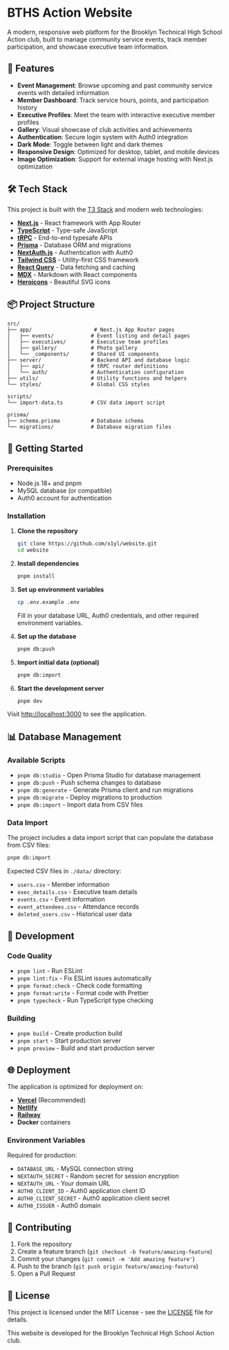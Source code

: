 # BTHS Action Website

A modern, responsive web platform for the Brooklyn Technical High School Action club, built to manage community service events, track member participation, and showcase executive team information.

## 🚀 Features

- **Event Management**: Browse upcoming and past community service events with detailed information
- **Member Dashboard**: Track service hours, points, and participation history
- **Executive Profiles**: Meet the team with interactive executive member profiles
- **Gallery**: Visual showcase of club activities and achievements
- **Authentication**: Secure login system with Auth0 integration
- **Dark Mode**: Toggle between light and dark themes
- **Responsive Design**: Optimized for desktop, tablet, and mobile devices
- **Image Optimization**: Support for external image hosting with Next.js optimization

## 🛠️ Tech Stack

This project is built with the [T3 Stack](https://create.t3.gg/) and modern web technologies:

- **[Next.js](https://nextjs.org)** - React framework with App Router
- **[TypeScript](https://www.typescriptlang.org/)** - Type-safe JavaScript
- **[tRPC](https://trpc.io)** - End-to-end typesafe APIs
- **[Prisma](https://prisma.io)** - Database ORM and migrations
- **[NextAuth.js](https://next-auth.js.org)** - Authentication with Auth0
- **[Tailwind CSS](https://tailwindcss.com)** - Utility-first CSS framework
- **[React Query](https://tanstack.com/query)** - Data fetching and caching
- **[MDX](https://mdxjs.com/)** - Markdown with React components
- **[Heroicons](https://heroicons.com/)** - Beautiful SVG icons

## 📦 Project Structure

```
src/
├── app/                    # Next.js App Router pages
│   ├── events/            # Event listing and detail pages
│   ├── executives/        # Executive team profiles
│   ├── gallery/           # Photo gallery
│   └── _components/       # Shared UI components
├── server/                # Backend API and database logic
│   ├── api/               # tRPC router definitions
│   └── auth/              # Authentication configuration
├── utils/                 # Utility functions and helpers
└── styles/                # Global CSS styles

scripts/
└── import-data.ts         # CSV data import script

prisma/
├── schema.prisma          # Database schema
└── migrations/            # Database migration files
```

## 🚀 Getting Started

### Prerequisites

- Node.js 18+ and pnpm
- MySQL database (or compatible)
- Auth0 account for authentication

### Installation

1. **Clone the repository**
   ```bash
   git clone https://github.com/x1yl/website.git
   cd website
   ```

2. **Install dependencies**
   ```bash
   pnpm install
   ```

3. **Set up environment variables**
   ```bash
   cp .env.example .env
   ```
   
   Fill in your database URL, Auth0 credentials, and other required environment variables.

4. **Set up the database**
   ```bash
   pnpm db:push
   ```

5. **Import initial data (optional)**
   ```bash
   pnpm db:import
   ```

6. **Start the development server**
   ```bash
   pnpm dev
   ```

Visit [http://localhost:3000](http://localhost:3000) to see the application.

## 📊 Database Management

### Available Scripts

- `pnpm db:studio` - Open Prisma Studio for database management
- `pnpm db:push` - Push schema changes to database
- `pnpm db:generate` - Generate Prisma client and run migrations
- `pnpm db:migrate` - Deploy migrations to production
- `pnpm db:import` - Import data from CSV files

### Data Import

The project includes a data import script that can populate the database from CSV files:

```bash
pnpm db:import
```

Expected CSV files in `./data/` directory:
- `users.csv` - Member information
- `exec_details.csv` - Executive team details
- `events.csv` - Event information
- `event_attendees.csv` - Attendance records
- `deleted_users.csv` - Historical user data

## 🎨 Development

### Code Quality

- `pnpm lint` - Run ESLint
- `pnpm lint:fix` - Fix ESLint issues automatically
- `pnpm format:check` - Check code formatting
- `pnpm format:write` - Format code with Prettier
- `pnpm typecheck` - Run TypeScript type checking

### Building

- `pnpm build` - Create production build
- `pnpm start` - Start production server
- `pnpm preview` - Build and start production server

## 🌐 Deployment

The application is optimized for deployment on:

- **[Vercel](https://vercel.com)** (Recommended)
- **[Netlify](https://netlify.com)**
- **[Railway](https://railway.app)**
- **Docker** containers

### Environment Variables

Required for production:
- `DATABASE_URL` - MySQL connection string
- `NEXTAUTH_SECRET` - Random secret for session encryption
- `NEXTAUTH_URL` - Your domain URL
- `AUTH0_CLIENT_ID` - Auth0 application client ID
- `AUTH0_CLIENT_SECRET` - Auth0 application client secret
- `AUTH0_ISSUER` - Auth0 domain

## 🤝 Contributing

1. Fork the repository
2. Create a feature branch (`git checkout -b feature/amazing-feature`)
3. Commit your changes (`git commit -m 'Add amazing feature'`)
4. Push to the branch (`git push origin feature/amazing-feature`)
5. Open a Pull Request

## 📝 License

This project is licensed under the MIT License - see the [LICENSE](LICENSE) file for details.

This website is developed for the Brooklyn Technical High School Action club.
